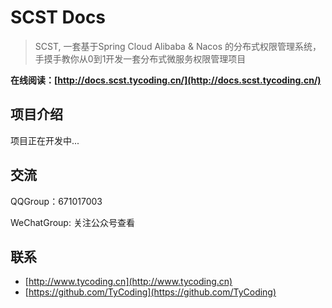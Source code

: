 # SCST Docs

> SCST, 一套基于Spring Cloud Alibaba & Nacos 的分布式权限管理系统，手摸手教你从0到1开发一套分布式微服务权限管理项目

**在线阅读：[http://docs.scst.tycoding.cn/](http://docs.scst.tycoding.cn/)**

## 项目介绍

项目正在开发中...

## 交流

QQGroup：671017003   

WeChatGroup:  关注公众号查看



## 联系

- [http://www.tycoding.cn](http://www.tycoding.cn)
- [https://github.com/TyCoding](https://github.com/TyCoding)

